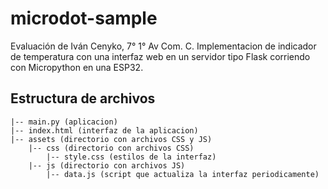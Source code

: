 # microdot-sample
Evaluación de Iván Cenyko, 7° 1° Av Com. C. Implementacion de indicador de temperatura con una interfaz web en un servidor tipo Flask corriendo con Micropython en una ESP32.

## Estructura de archivos

```
|-- main.py (aplicacion)
|-- index.html (interfaz de la aplicacion)
|-- assets (directorio con archivos CSS y JS)
    |-- css (directorio con archivos CSS)
        |-- style.css (estilos de la interfaz)
    |-- js (directorio con archivos JS)
        |-- data.js (script que actualiza la interfaz periodicamente)
```
